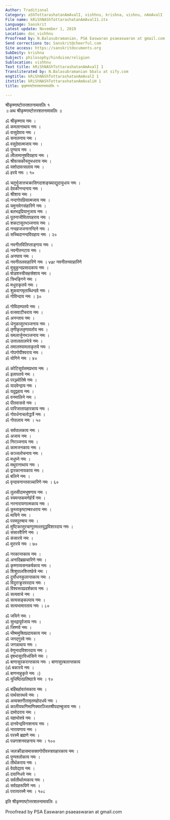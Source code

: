 ```yaml
---
Author: Traditional
Category: aShTottarashatanAmAvalI, vishhnu, krishna, vishnu, nAmAvalI
File name: kRiShNAShTottarashatanAmAvalI1.itx
Language: Sanskrit
Latest update: November 1, 2019
Location: doc_vishhnu
Proofread by: N.Balasubramanian, PSA Easwaran psaeaswaran at gmail.com
Send corrections to: Sanskrit@cheerful.com
Site access: https://sanskritdocuments.org
SubDeity: krishna
Subject: philosophy/hinduism/religion
Sublocation: vishhnu
Text title: kRiShNAShTottarashatanAmAvalI 1
Transliterated by: N.Balasubramanian bbalu at sify.com
engtitle: kRiShNAShTottarashatanAmAvalI 1
itxtitle: kRiShNAShTottarashatanAmAvaliH 1
title: कृइष्णाष्टोत्तरशतनामावलिः १

---
```

  
 श्रीकृष्णाष्टोत्तरशतनामावलिः १   
॥ अथ श्रीकृष्णाष्टोत्तरशतनामावलिः ॥  
  
ॐ श्रीकृष्णाय नमः ।  
ॐ कमलानाथाय नमः ।  
ॐ वासुदेवाय नमः ।  
ॐ सनातनाय नमः ।  
ॐ वसुदेवात्मजाय नमः ।  
ॐ पुण्याय नमः ।  
ॐ लीलामानुषविग्रहाय नमः ।  
ॐ श्रीवत्सकौस्तुभधराय नमः ।  
ॐ यशोदावत्सलाय नमः ।  
ॐ हरये नमः । १०  
  
ॐ चतुर्भुजात्तचक्रासिगदाशङ्ख्याद्युदायुधाय नमः ।  
ॐ देवकीनन्दनाय नमः ।  
ॐ श्रीशाय नमः ।  
ॐ नन्दगोपप्रियात्मजाय नमः ।  
ॐ यमुनावेगसंहारिणे नमः ।  
ॐ बलभद्रप्रियानुजाय नमः ।  
ॐ पूतनाजीवितापहराय नमः ।  
ॐ शकटासुरभञ्जनाय नमः ।  
ॐ नन्दव्रजजनानन्दिने नमः ।  
ॐ सच्चिदानन्दविग्रहाय नमः । २०  
  
ॐ नवनीतविलिप्ताङ्गाय नमः ।  
ॐ नवनीतनटाय नमः ।  
ॐ अनघाय नमः ।  
ॐ नवनीतलवाहारिणे नमः ।  var  नवनीतनवाहारिणे  
ॐ मुचुकुन्दप्रसादकाय नमः ।  
ॐ षोडशस्त्रीसहस्रेशाय नमः ।  
ॐ त्रिभङ्गिने नमः ।  
ॐ मधुराकृतये नमः ।  
ॐ शुकवागमृताब्धिन्दवे नमः ।  
ॐ गोविन्दाय नमः । ३०  
  
ॐ गोविदाम्पतये नमः ।  
ॐ वत्सवाटीचराय नमः ।  
ॐ अनन्ताय नमः ।  
ॐ धेनुकासुरभञ्जनाय नमः ।  
ॐ तृणीकृततृणावर्ताय नमः ।  
ॐ यमलार्जुनभञ्जनाय नमः ।  
ॐ उत्तालतालभेत्रे नमः ।  
ॐ तमालश्यामलाकृतये नमः ।  
ॐ गोपगोपीश्वराय नमः ।  
ॐ योगिने नमः । ४०  
  
ॐ कोटिसूर्यसमप्रभाय नमः ।  
ॐ इलापतये नमः ।  
ॐ परञ्ज्योतिषे नमः ।  
ॐ यादवेन्द्राय नमः ।  
ॐ यदूद्वहाय नमः ।  
ॐ वनमालिने नमः ।  
ॐ पीतवाससे नमः ।  
ॐ पारिजातापहारकाय नमः ।  
ॐ गोवर्धनाचलोद्धर्त्रे नमः ।  
ॐ गोपालाय नमः । ५०  
  
ॐ सर्वपालकाय नमः ।  
ॐ अजाय नमः ।  
ॐ निरञ्जनाय नमः ।  
ॐ कामजनकाय नमः ।  
ॐ कञ्जलोचनाय नमः ।  
ॐ मधुघ्ने नमः ।  
ॐ मथुरानाथाय नमः ।  
ॐ द्वारकानायकाय नमः ।  
ॐ बलिने नमः ।  
ॐ वृन्दावनान्तसञ्चारिणे नमः । ६०  
  
ॐ तुलसीदामभूषणाय नमः ।  
ॐ स्यमन्तकमणेर्हर्त्रे नमः ।  
ॐ नरनारायणात्मकाय नमः ।  
ॐ कुब्जाकृष्टाम्बरधराय नमः ।  
ॐ मायिने नमः ।  
ॐ परमपूरुषाय नमः ।  
ॐ मुष्टिकासुरचाणूरमल्लयुद्धविशारदाय नमः ।  
ॐ संसारवैरिणे नमः ।  
ॐ कंसारये नमः ।  
ॐ मुरारये नमः । ७०  
  
ॐ नरकान्तकाय नमः ।  
ॐ अनादिब्रह्मचारिणे नमः ।  
ॐ कृष्णाव्यसनकर्षकाय नमः ।  
ॐ शिशुपालशिरश्छेत्रे नमः ।  
ॐ दुर्योधनकुलान्तकाय नमः ।  
ॐ विदुराक्रूरवरदाय नमः ।  
ॐ विश्वरूपप्रदर्शकाय नमः ।  
ॐ सत्यवाचे नमः ।  
ॐ सत्यसङ्कल्पाय नमः ।  
ॐ सत्यभामारताय नमः । ८०  
  
ॐ जयिने नमः ।  
ॐ सुभद्रापूर्वजाय नमः ।  
ॐ जिष्णवे नमः ।  
ॐ भीष्ममुक्तिप्रदायकाय नमः ।  
ॐ जगद्गुरवे नमः ।  
ॐ जगन्नाथाय नमः ।  
ॐ वेणुनादविशारदाय नमः ।  
ॐ वृषभासुरविध्वंसिने नमः ।  
ॐ बाणासुरकरान्तकाय नमः । बाणासुरबलान्तकाय  
(ॐ बकारये नमः ।  
ॐ बाणनाहुकृते नमः ।)  
ॐ युधिष्ठिरप्रतिष्ठात्रे नमः । ९०  
  
ॐ बर्हिबर्हावतंसकाय नमः ।  
ॐ पार्थसारथये नमः ।  
ॐ अव्यक्तगीतामृतमहोदधये नमः ।  
ॐ कालीयफणिमाणिक्यरञ्जितश्रीपदाम्बुजाय नमः ।  
ॐ दामोदराय नमः ।  
ॐ यज्ञभोक्त्रे नमः ।  
ॐ दानवेन्द्रविनाशनाय नमः ।  
ॐ नारायणाय नमः ।  
ॐ परस्मै ब्रह्मणे नमः ।  
ॐ पन्नगाशनवाहनाय नमः । १००  
  
ॐ जलक्रीडासमासक्तगोपीवस्त्रापहारकाय नमः ।  
ॐ पुण्यश्लोकाय नमः ।  
ॐ तीर्थकराय नमः ।  
ॐ वेदवेद्याय नमः ।  
ॐ दयानिधये नमः ।  
ॐ सर्वतीर्थात्मकाय नमः ।  
ॐ सर्वग्रहरूपिणे नमः ।  
ॐ परात्परस्मै नमः । १०८  
  
इति श्रीकृष्णाष्टोत्तरशतनामावलिः ॥  
  
  
Proofread by PSA Easwaran psaeaswaran at gmail.com  
  
